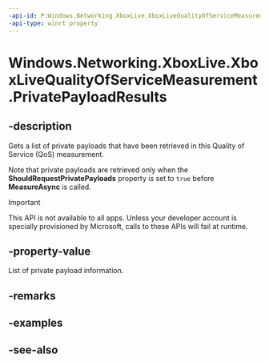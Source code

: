```yaml
---
-api-id: P:Windows.Networking.XboxLive.XboxLiveQualityOfServiceMeasurement.PrivatePayloadResults
-api-type: winrt property
---
```


<!-- Property syntax
public Windows.Foundation.Collections.IVectorView<Windows.Networking.XboxLive.XboxLiveQualityOfServicePrivatePayloadResult> PrivatePayloadResults { get; }
-->

# Windows.Networking.XboxLive.XboxLiveQualityOfServiceMeasurement.PrivatePayloadResults

## -description

Gets a list of private payloads that have been retrieved in this Quality of Service (QoS) measurement.

Note that private payloads are retrieved only when the **ShouldRequestPrivatePayloads** property is set to `true` before **MeasureAsync** is called.

> [!IMPORTANT]
> This API is not available to all apps. Unless your developer account is specially provisioned by Microsoft, calls to these APIs will fail at runtime.

## -property-value

List of private payload information.

## -remarks

## -examples

## -see-also
